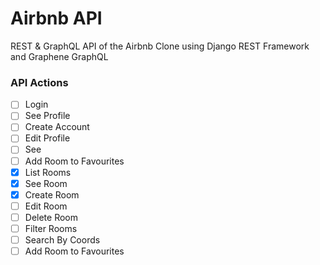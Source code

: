 # Airbnb API

REST & GraphQL API of the Airbnb Clone using Django REST Framework and Graphene GraphQL

### API Actions

- [ ] Login
- [ ] See Profile
- [ ] Create Account
- [ ] Edit Profile
- [ ] See
- [ ] Add Room to Favourites
- [x] List Rooms
- [x] See Room
- [x] Create Room
- [ ] Edit Room
- [ ] Delete Room
- [ ] Filter Rooms
- [ ] Search By Coords
- [ ] Add Room to Favourites
